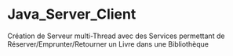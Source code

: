 # Java_Server_Client
Création de Serveur multi-Thread avec des Services permettant de Réserver/Emprunter/Retourner un Livre dans une Bibliothèque 
